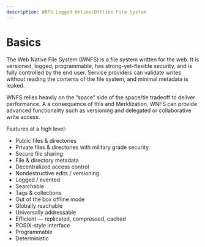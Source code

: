 ```yaml
---
description: WNFS Logged Online/Offline File System
---
```


# Basics

The Web Native File System \(WNFS\) is a file system written for the web. It is versioned, logged, programmable, has strong-yet-flexible security, and is fully controlled by the end user. Service providers can validate writes without reading the contents of the file system, and minimal metadata is leaked.

WNFS relies heavily on the ”space” side of the space/tie tradeoff to deliver performance. A a consequence of this and Merklization, WNFS can provide advanced functionality such as versioning and delegated or collaborative write access.

Features at a high level:

* Public files & directories
* Private files & directories with military grade security
* Secure file sharing
* File & directory metadata
* Decentralized access control
* Nondestructive edits / versioning
* Logged / evented
* Searchable
* Tags & collections
* Out of the box offline mode
* Globally reachable
* Universally addressable
* Efficient — replicated, compressed, cached
* POSIX-style interface
* Programmable
* Deterministic

